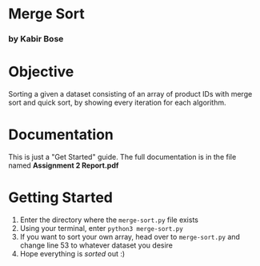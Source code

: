 # Merge Sort

### by Kabir Bose

# Objective

Sorting a given a dataset consisting of an array of product IDs with merge sort and quick sort, by showing every iteration for each algorithm.

# Documentation

This is just a "Get Started" guide. The full documentation is in the file named **Assignment 2 Report.pdf**

# Getting Started

1. Enter the directory where the `merge-sort.py` file exists
2. Using your terminal, enter `python3 merge-sort.py`
3. If you want to sort your own array, head over to `merge-sort.py` and change line 53 to whatever dataset you desire
4. Hope everything is _sorted_ out :)
